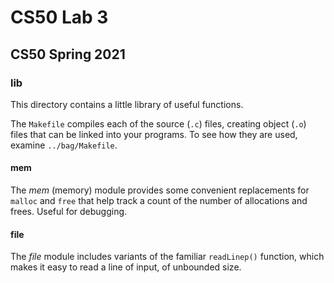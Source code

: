 # CS50 Lab 3
## CS50 Spring 2021

### lib

This directory contains a little library of useful functions.

The `Makefile` compiles each of the source (`.c`) files, creating object (`.o`) files that can be linked into your programs.
To see how they are used, examine `../bag/Makefile`.

#### mem

The *mem* (memory) module provides some convenient replacements for `malloc` and `free` that help track a count of the number of allocations and frees.
Useful for debugging.

#### file

The *file* module includes variants of the familiar `readLinep()` function, which makes it easy to read a line of input, of unbounded size.

